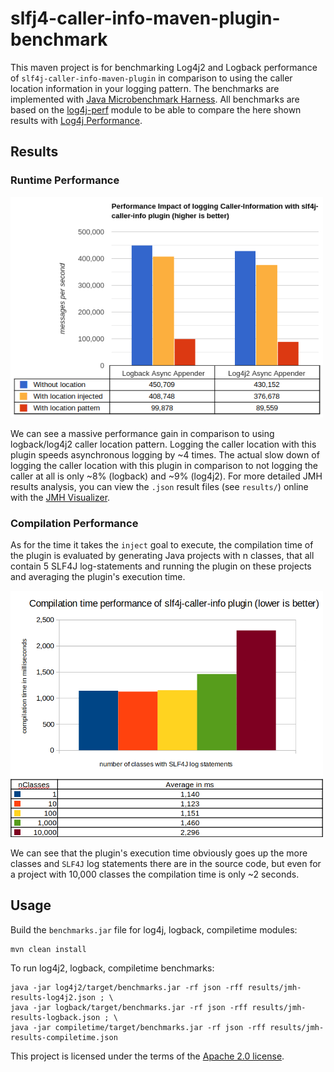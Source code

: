 # slfj4-caller-info-maven-plugin-benchmark
This maven project is for benchmarking Log4j2 and Logback performance of `slf4j-caller-info-maven-plugin` in comparison
to using the caller location information in your logging pattern. The benchmarks are implemented with [Java Microbenchmark
 Harness](https://github.com/openjdk/jmh). All benchmarks are based on the [log4j-perf](https://github.com/apache/logging-log4j2)
 module to be able to compare the here shown results with [Log4j Performance](https://logging.apache.org/log4j/2.x/performance.html).

## Results

### Runtime Performance

<img src="./results/results.png" width="500">

We can see a massive performance gain in comparison to using logback/log4j2 caller location pattern. Logging the caller location
 with this plugin speeds asynchronous logging by ~4 times. The actual slow down of logging
 the caller location with this plugin in comparison to not logging the caller at all is only ~8% (logback) and ~9% (log4j2).
For more detailed JMH results analysis, you can view the `.json` result files (see `results/`) online with the [JMH Visualizer](https://jmh.morethan.io/).  

### Compilation Performance
As for the time it takes the `inject` goal to execute, the compilation time of the plugin is evaluated by generating Java projects with n classes, that all contain 5 SLF4J log-statements and running the plugin on these projects and averaging the plugin's execution time.

<img src="./results/results-compiletime.png" width="500">

We can see that the plugin's execution time obviously goes up the more classes and `SLF4J` log statements there are in the source code,
but even for a project with 10,000 classes the compilation time is only ~2 seconds.

## Usage
Build the `benchmarks.jar` file for log4j, logback, compiletime modules:
```shell
mvn clean install
```
To run log4j2, logback, compiletime benchmarks:
```shell
java -jar log4j2/target/benchmarks.jar -rf json -rff results/jmh-results-log4j2.json ; \
java -jar logback/target/benchmarks.jar -rf json -rff results/jmh-results-logback.json ; \
java -jar compiletime/target/benchmarks.jar -rf json -rff results/jmh-results-compiletime.json
```

This project is licensed under the terms of the [Apache 2.0 license](https://www.apache.org/licenses/LICENSE-2.0.txt).